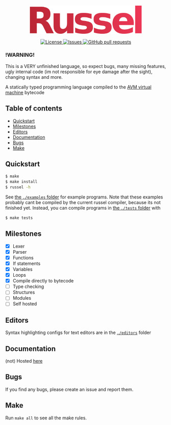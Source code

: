 <p align="center">
	<img width="350px" src="res/logo.png">
</p>

<p align="center">
	<a href="./LICENSE">
		<img alt="License" src="https://img.shields.io/badge/license-GPL v3-26c374?style=for-the-badge">
	</a>
	<a href="https://github.com/avm-collection/russel/issues">
		<img alt="Issues" src="https://img.shields.io/github/issues/avm-collection/russel?style=for-the-badge&color=4f79e4">
	</a>
	<a href="https://github.com/avm-collection/russel/pulls">
		<img alt="GitHub pull requests" src="https://img.shields.io/github/issues-pr/avm-collection/russel?style=for-the-badge&color=4f79e4">
	</a>
</p>

### !WARNING!
This is a VERY unfinished language, so expect bugs, many missing features, ugly internal code (im
not responsible for eye damage after the sight), changing syntax and more.

A statically typed programming language compiled to the
[AVM virtual machine](https://github.com/avm-collection/avm) bytecode

## Table of contents
* [Quickstart](#quickstart)
* [Milestones](#milestones)
* [Editors](#editors)
* [Documentation](#documentation)
* [Bugs](#bugs)
* [Make](#make)

## Quickstart
```sh
$ make
$ make install
$ russel -h
```

See [the `./examples` folder](./examples) for example programs. Note that these examples probably
cant be compiled by the current russel compiler, because its not finished yet. Instead, you can
compile programs in [the `./tests` folder](./tests) with
```sh
$ make tests
```

## Milestones
- [X] Lexer
- [X] Parser
- [X] Functions
- [X] If statements
- [X] Variables
- [X] Loops
- [X] Compile directly to bytecode
- [ ] Type checking
- [ ] Structures
- [ ] Modules
- [ ] Self hosted

## Editors
Syntax highlighting configs for text editors are in the [`./editors`](./editors) folder

## Documentation
(not) Hosted [here](https://avm-collection.github.io/russel/documentation)

## Bugs
If you find any bugs, please create an issue and report them.

## Make
Run `make all` to see all the make rules.
